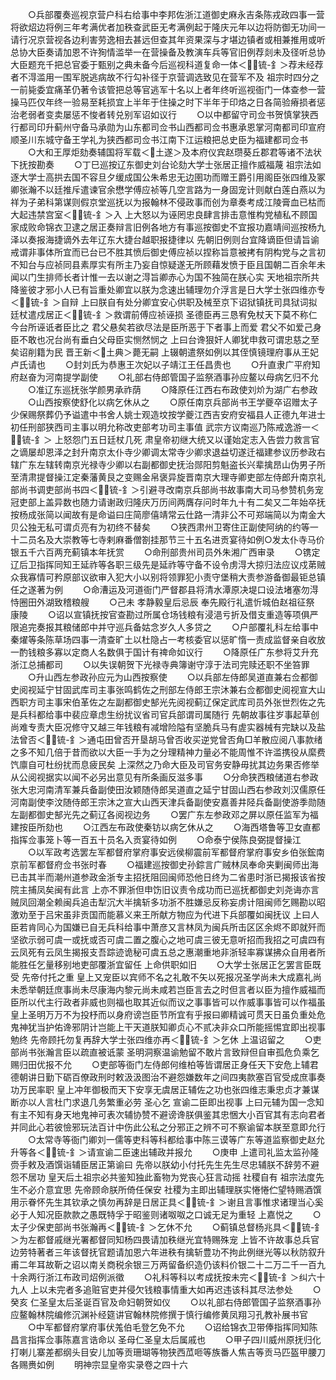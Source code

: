 <!-- { "loadSidebar": true } -->
　　○兵部覆奏巡视京营户科右给事中李邦佐浙江道御史麻永吉条陈戎政四事一营将欲炤边将例三年考满优者加秩查武臣无考满例起于隆庆元年以边将防御无功间一请行况京营视各边利害劳逸相去甚远但查其年资果深与才堪边镇者或相兼推用或听总协大臣奏请加恩不许狥情滥举一在营操备及教演车兵等官旧例荐剡未及径听总协大臣题充千把总官委于甄别之典未备今后巡视科道复命一体＜锍-釒＞荐未经荐者不淂滥用一围军脱逃病故不行勾补径于京营调选致见在营军不及  祖宗时四分之一前毙委宜痛革仍著令该管把总等官逃军十名以上者年终听巡视衙门一体查参一营操马匹仅年终一验易至耗损宜上半年于住操之时下半年于印烙之日各简验瘠损者惩治老弱者变卖屡惩不悛者转兑别军诏如议行
　　○以中都留守司佥书贺慎掌狭西行都司印升蓟州守备马承勋为山东都司佥书山西都司佥书惠承恩掌河南都司印宣府顺圣川东城守备王学礼为狭西都司佥书江南下江运粮把总史臣为福建都司佥书
　　○大和王厚炬劾奏辅国将军载＜土遂＞及本府仪宾赵瓒葵丘郡君等诸不法状下抚按勘奏
　　○丁巳巡按辽东御史刘台论劾大学士张居正擅作威福蔑  祖宗法如逐大学士高拱去国不容旦夕缓成国公朱希忠无边圉功而赠王爵引用阁臣张四维及冢卿张瀚不以廷推斥遣谏官余懋学傅应祯等几空言路为一身固宠计则献白莲白燕以为祥为子弟科第谋则假京堂巡抚以为报翰林不侵政事而创为章奏考成江陵膏血已枯而大起违禁宫室＜锍-釒＞入  上大怒以为诬罔忠良肆言排击意惟构党植私不顾国家成败命锦衣卫逮之居正奏辩言旧例各地方有事巡按御史不宜报功嘉靖间巡按杨九泽以奏报海捷谪外去年辽东大捷台越职报捷律以  先朝旧例则台宜降谪臣但请旨谕戒谓非事体所宜而已台已不胜其愤后御史傅应祯以捏称旨意被拷有阴构党与之言初不知台与应祯同县素厚实有所主乃妄自惊疑遂无所顾藉发愤于臣且国朝二百余年未闻以门生排师长者计惟一去以谢之淂旨卿赤心为国不独简在朕心实  天地祖宗所共降鉴彼才邪小人已有旨重处卿宜以朕为念速出辅理勿介浮言是日大学士张四维亦专＜锍-釒＞自辩  上曰朕自有处分卿宜安心供职及械至京下诏狱镇抚司具狱词拟廷杖遣戍居正＜锍-釒＞救谓前傅应祯诬损  圣德臣再三恳宥免杖天下莫不称仁今台所诬诋者臣比之  君父悬矣若欲尽法是臣所恶于下者事上而爱  君父不如爱己身臣不敢也况台尚有垂白父母臣实恻然悯之  上曰台谗狠奸人卿犹申救可谓忠慈之至矣诏削籍为民  晋王新＜土典＞薨无嗣  上辍朝遣祭如例以其侄慎镜理府事从王妃卢氏请也
　　○封刘氏为恭惠王次妃以子靖江王任昌贵也
　　○升直隶广平府知府赵奋为河南提学副使
　　○礼部右侍郎管国子监祭酒事孙应鳌以母病乞归不允
　　○准辽东巡抚张学颜男承祚荫
　　○降原任江西右布政使刘炌为湖广右参政
　　○山西按察使舒化以病乞休从之
　　○原任南京兵部尚书王学夔卒诏赠太子少保赐祭葬仍予谥遣中书舍人姚士观造坟按学夔江西吉安府安福县人正德九年进士初任刑部狭西司主事以明允称改吏部考功司主事值  武宗方议南巡乃陈戒逸游一＜锍-釒＞  上怒怨门五日廷杖几死  肃皇帝初继大统又以谨始定志入告尝力救言官之谪屡却恩泽之封升南京太仆寺少卿调太常寺少卿求退益切遂迁福建参议历参政右辖广东左辖转南京光禄寺少卿以右副都御史抚治郧阳剪魁盗长兴辈擒昂山伪男子所至清肃提督操江定秦藩黄艮之变赐金帛褒异旋晋南京大理寺卿吏部左侍郎升南京礼部尚书调吏部尚书四＜锍-釒＞引避寻改南京兵部尚书故事南大司马参赞机务宠冠吏部上盖异数也随力请谢政归隆庆万历间两膺存问时年九十有二矣又二年始卒抚按杨成张简以闻故有是命谥曰庄简廖僖靖常云仕路一清非公不可郑端简以为南金大贝公独无私可谓贞亮有为初终不替矣
　　○狭西肃州卫寄住正副使阿纳的约等一十二员名及大崇教等七寺剌麻番僧劄挂那节三十五名进贡宴待如例○发太仆寺马价银五千六百两充蓟镇本年抚赏
　　○命刑部贵州司员外朱湘广西审录
　　○镌定辽后卫指挥同知王延祚等各职三级先是延祚等守备不设令虏淂大掠归法应议戍苐贼众我寡情可矜原部议欲审入犯大小以别将领罪犯小责守堡稍大责参游备御最钜总镇任之遂著为例
　　○命漕运及河道衙门严督郡县将清水潭原决堤口设法堵塞勿淂恃圈田外湖致稽粮艘
　　○己未  孝静毅皇后忌辰  奉先殿行礼遣忻城伯赵祖征祭  康陵
　　○诏以宣镇抚按官查勘过所属仓场钱粮有浸浥亏折及借支重造等项俱严限追完奏报其粮储郎中并守巡兵备姑念岁久人多贷之
　　○户部覆礼科左给事中秦燿等条陈草场四事一清查旷土以杜隐占一考核委官以惩旷惰一责成监督亲自收放一酌钱粮多寡以定商人名数俱于国计有禆命如议行
　　○降原任广东参将艾升充浙江总捕都司
　　○以失误朝贺下光禄寺典簿谢守淳于法司完赎还职不坐笞罪
　　○升山西左参政孙应元为山西按察使
　　○以兵部左侍郎吴道直兼右佥都御史阅视延宁甘固武库司主事张鸣鹤佐之刑部左侍郎王宗沐兼右佥都御史阅视宣大山西职方司主事宋伯革佐之左副都御史郜光先阅视蓟辽保定武库司员外张世烈佐之先是兵科都给事中裴应章虑生纷扰议省司官兵部谓司属随行  先朝故事往岁事起草创尚难专责大臣况修守又越三年钱粮有减增险隘有坚脆兵马有虗实器械有完缺以及盐法曾否＜锍-釒＞通屯田曾否开垦胡马曾否收买逆党曾否角□羊散应阅八事款绪之多不知几倍于昔而欲以大臣一手为之分理精神力量必不能周惟不许滥携役从縻费饩廪自可杜纷扰而息疲民矣  上深然之乃命大臣及司官务安静毋扰其边务果否修举从公阅视据实以闻不必另出意见有所条画反滋多事
　　○分命狭西粮储道右参政张大忠河南清军兼兵备副使田汝颖随侍郎吴道直之延宁甘固山西右参政刘汉儒原任河南副使李汶随侍郎王宗沐之宣大山西天津兵备副使安嘉善井陉兵备副使游季勋随左副都御史郜光先之蓟辽各阅视边务
　　○罢广东左参政邓之屏以原任监军为福建按臣所劾也
　　○江西左布政使秦钫以病乞休从之
　　○海西塔鲁等卫女直都指挥佥事笼卜等一百五十员名入贡宴待如例
　　○命泰宁侯陈良弼提督操江
　　○以军政考选罢左军都督府掌府事安远侯柳震前军都督府掌府事安乡伯张鋐南京前军都督府佥书张时春
　　○福建巡按御史孙錝言广贼林凤奉命夹剿闽师出海已击其半而潮州道参政金浙专主招抚阻回闽师恐他日终为二省患时浙已揭报该省按院主捕凤矣闽有此言  上亦不罪浙但申饬旧议责令成功而已巡抚都御史刘尧诲亦言贼凤回潮全赖闽兵追击犁沉大半擒斩多功浙不胜嫌忌反称妄虏计阻闽师乞赐勘以昭激劝至于吕宋虽非贡国而能慕义来王所献方物应为代进下兵部覆如闽抚议  上曰人臣若肯同心为国嫌已自无兵科给事中萧彦又言林凤为闽兵所击区区余烬不即就歼而坚欲示弱可虞一或抚或否可虞二置之腹心之地可虞三彼无意听招而我招之可虞四有云凤死有云凤生揭报支吾踪迹诡秘可虞五总之惠潮重地非浙轻率寡谋拂众自用者所能胜任乞量移别地吏部覆浙宜留任  上命供职如旧
　　○大学士张居正乞罢言臣既受  先帝付托之重  皇上又宠臣以宾师不名之礼敢不矢以死报况圣学尚未大成嘉礼尚未悉举朝廷庶事尚未尽康海内黎元尚未咸若岂臣言去之时但言者以臣为擅作威福而臣所以代主行政者非威也则福也取其近似而议之事事皆可以作威事事皆可以作福虽  皇上圣明万万不为投杼而以身府谤岂臣节所宜有乎报曰卿精诚可贯天日虽负重处危鬼神犹当护佑谗邪阴计岂能上干天道朕知卿贞心不贰决非众口所能摇惕宜即出视事勉终  先帝顾托勿复再辞大学士张四维亦再＜锍-釒＞乞休  上温诏留之
　　○吏部尚书张瀚言臣以疏直被诋蒙  圣明洞察温谕勉留不敢片言致辩但自审孤危负乘乞赐归田优报不允
　　○吏部等衙门左侍郎何维柏等皆谓居正身任天下安危上辅君德朝讲日勤下砺百僚政刑时敕汲汲图治不避怨嫌数年之间四夷款塞百官受成庶事奏功万民率职  皇上冲年御极而天下安享无虞居正辅佐之功也张四维志秉忠贞才兼谋断亦以人言杜门求退几务繁重必劳  圣心乞  宣谕二臣即出视事  上曰元辅为国一念知有主不知有身天地鬼神可表次辅协赞不避谤谗朕俱鉴其忠悃大小百官其有志向君者并同此心若彼憸邪玩法百计中伤此公私之分邪正之辨不可不察谕留本朕至意即允行
　　○太常寺等衙门卿刘一儒等吏科等科都给事中陈三谟等广东等道监察御史赵允升等各＜锍-釒＞请宣谕二臣速出辅政并报允
　　○庚申  上遣司礼监太监孙隆赍手敕及酒馔诣辅臣居正第谕曰  先帝以朕幼小付托先生先生尽忠辅朕不辞劳不避怨不居功  皇天后土祖宗必共鉴知独此畜物为党丧心狂言动摇  社稷自有  祖宗法度先生不必介意宜思  先帝顾命朕所倚任保安  社稷为主即出辅理朕实惓惓伫望特赐酒馔用示眷怀先生其钦承之慎勿再辞是日居正具＜锍-釒＞谢且言事惟求诸理当心奚必于人知况臣款款之愚既特孚于昭鉴则诸呶呶之口诚无足为重轻  上嘉悦之
　　○太子少保吏部尚书张瀚再＜锍-釒＞乞休不允
　　○蓟镇总督杨兆具＜锍-釒＞为左都督戚继光署都督同知杨四畏请加秩继光宜特赐殊宠  上皆不许故事总兵官边劳特著者三年该督抚官题请加恩六年进秩有擒斩豊功不拘此例继光等以秋防叙升甫二年耳故靳之诏以南关商税余银三万两留备织造仍该料价银二十二万二千一百九十余两行浙江布政司炤例派徵
　　○礼科等科以考成抚按未完＜锍-釒＞纠六十九人  上以未完者多追赃官吏并侵欠钱粮事情重大如再迟违该科其尽法参处
　　○癸亥  仁圣皇太后圣诞百官及命妇朝贺如仪
　　○以礼部右侍郎管国子监祭酒事孙应鳌翰林院编修沉渊补经筵讲官翰林院修撰于慎行编修黄凤翔习孔教补展书官
　　○中军都督府掌府事伏羗伯毛登乞免不允
　　○诏给锦衣卫带俸指挥同知陈昌言指挥佥事陈嘉言诰命以  圣母仁圣皇太后属戚也
　　○甲子四川威州原抚归化打喇儿寨差都纲头目安儿加等贡珊瑚等物狭西苽咂等族番人焦吉等贡马匹盔甲腰刀各赐赉如例
　　明神宗显皇帝实录卷之四十六
